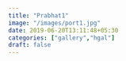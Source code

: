 ```yaml
---
title: "Prabhat1"
image: "/images/port1.jpg"
date: 2019-06-20T13:11:48+05:30
categories: ["gallery","hgal"]
draft: false
---
```


